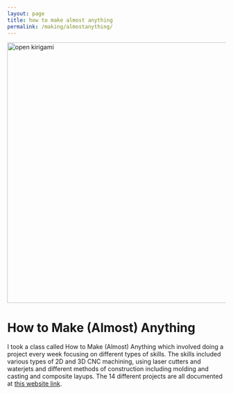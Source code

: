```yaml
---
layout: page
title: how to make almost anything
permalink: /making/almostanything/
---
```

<img src="../../assets/images/open_kirigami.jpg" alt="open kirigami" width="600"/>

# How to Make (Almost) Anything

I took a class called How to Make (Almost) Anything which involved doing a project every week focusing on different types of skills. The skills included various types of 2D and 3D CNC machining, using laser cutters and waterjets and different methods of construction including molding and casting and composite layups. The 14 different projects are all documented at [this website link](https://fab.cba.mit.edu/classes/863.17/Architecture/people/soma/).